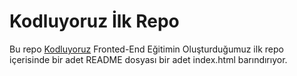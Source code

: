 #  Kodluyoruz İlk Repo
Bu repo [Kodluyoruz](https://www.kodluyoruz.org/) Fronted-End Eğitimin Oluşturduğumuz ilk repo içerisinde bir adet README dosyası bir adet index.html barındırıyor.
